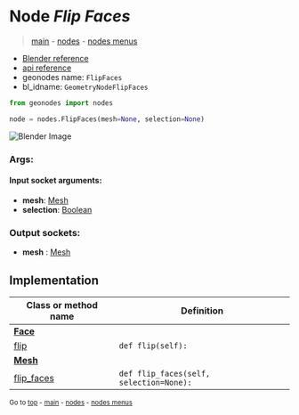 # Node *Flip Faces*

> [main](../index.md) - [nodes](nodes.md) - [nodes menus](nodes_menus.md)

- [Blender reference](https://docs.blender.org/manual/en/latest/modeling/geometry_nodes/mesh/flip_faces.html)
- [api reference](https://docs.blender.org/api/current/bpy.types.GeometryNodeFlipFaces.html)
- geonodes name: `FlipFaces`
- bl_idname: `GeometryNodeFlipFaces`

```python
from geonodes import nodes

node = nodes.FlipFaces(mesh=None, selection=None)
```

![Blender Image](https://docs.blender.org/manual/en/latest/_images/node-types_GeometryNodeFlipFaces.webp)

### Args:

#### Input socket arguments:

- **mesh**: [Mesh](Mesh.md)
- **selection**: [Boolean](Boolean.md)

### Output sockets:

- **mesh** : [Mesh](Mesh.md)

## Implementation

| Class or method name | Definition |
|----------------------|------------|
| **[Face](Face.md)** |
| [flip](Face.md#flip) | `def flip(self):` |
| **[Mesh](Mesh.md)** |
| [flip_faces](Mesh.md#flip_faces) | `def flip_faces(self, selection=None):` |

<sub>Go to [top](#node-flip-faces) - [main](../index.md) - [nodes](nodes.md) - [nodes menus](nodes_menus.md)</sub>

